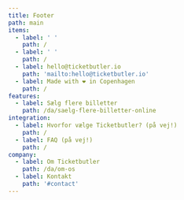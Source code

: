 ```yaml
---
title: Footer
path: main
items:
  - label: ' '
    path: /
  - label: ' '
    path: /
  - label: hello@ticketbutler.io
    path: 'mailto:hello@ticketbutler.io'
  - label: Made with ❤️ in Copenhagen
    path: /
features:
  - label: Sælg flere billetter
    path: /da/saelg-flere-billetter-online
integration:
  - label: Hvorfor vælge Ticketbutler? (på vej!)
    path: /
  - label: FAQ (på vej!)
    path: /
company:
  - label: Om Ticketbutler
    path: /da/om-os
  - label: Kontakt
    path: '#contact'
---
```


